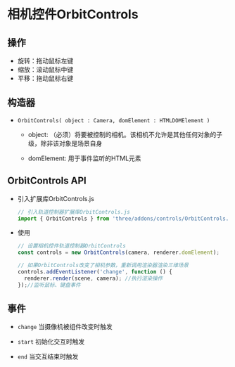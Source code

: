 # 相机控件OrbitControls

## 操作

+ 旋转：拖动鼠标左键
+ 缩放：滚动鼠标中键
+ 平移：拖动鼠标右键

## 构造器

+ `OrbitControls( object : Camera, domElement : HTMLDOMElement )`

  + object: （必须）将要被控制的相机。该相机不允许是其他任何对象的子级，除非该对象是场景自身

  + domElement: 用于事件监听的HTML元素

## OrbitControls API

+ 引入扩展库OrbitControls.js

  ```js
  // 引入轨道控制器扩展库OrbitControls.js
  import { OrbitControls } from 'three/addons/controls/OrbitControls.js';
  ```

+ 使用

  ```js
  // 设置相机控件轨道控制器OrbitControls
  const controls = new OrbitControls(camera, renderer.domElement);

  // 如果OrbitControls改变了相机参数，重新调用渲染器渲染三维场景
  controls.addEventListener('change', function () {
    renderer.render(scene, camera); //执行渲染操作
  });//监听鼠标、键盘事件
  ```

## 事件

+ `change` 当摄像机被组件改变时触发

+ `start` 初始化交互时触发

+ `end` 当交互结束时触发